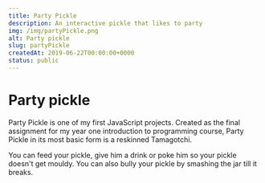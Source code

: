 ```yaml
---
title: Party Pickle
description: An interactive pickle that likes to party
img: /img/partyPickle.png
alt: Party pickle
slug: partyPickle
createdAt: 2019-06-22T00:00:00+0000
status: public
---
```


# Party pickle

Party Pickle is one of my first JavaScript projects. Created as the final assignment for my year one introduction to programming course, Party Pickle in its most basic form is a reskinned Tamagotchi.

You can feed your pickle, give him a drink or poke him so your pickle doesn't get mouldy. You can also bully your pickle by smashing the jar till it breaks.

<party-pickle></party-pickle>
